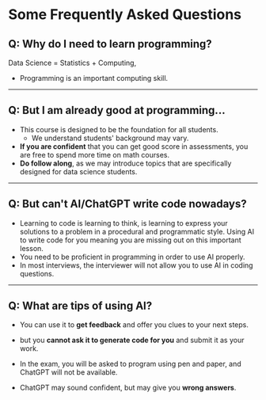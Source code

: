 # Some Frequently Asked Questions

## Q: Why do I need to learn programming? 

Data Science = Statistics + Computing, 
 - Programming is an important computing skill. 

---

## Q: But I am already good at programming... 

- This course is designed to be the foundation for all students. 
  - We understand students' background may vary. 
- **If you are confident** that you can get good score in assessments, you are free to spend more time on math courses. 
- **Do follow along**, as we may introduce topics that are specifically designed for data science students. 

---

## Q: But can't AI/ChatGPT write code nowadays?  

- Learning to code is learning to think, is learning to express your solutions to a problem in a procedural and programmatic style. Using AI to write code for you meaning you are missing out on this important lesson. 
- You need to be proficient in programming in order to use AI properly. 
- In most interviews, the interviewer will not allow you to use AI in coding questions. 

--- 

## Q: What are tips of using AI?  

- You can use it to **get feedback** and offer you clues to your next steps. 
- but you **cannot ask it to generate code for you** and submit it as your work. 

- In the exam, you will be asked to program using pen and paper, and  ChatGPT will not be available. 
- ChatGPT may sound confident, but may give you **wrong answers**. 
